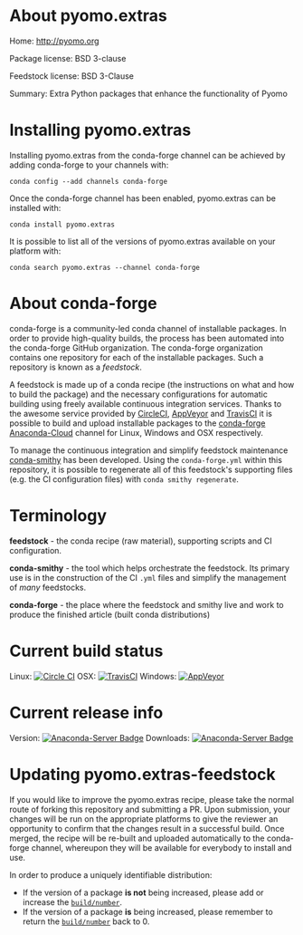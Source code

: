 About pyomo.extras
==================

Home: http://pyomo.org

Package license: BSD 3-clause

Feedstock license: BSD 3-Clause

Summary: Extra Python packages that enhance the functionality of Pyomo



Installing pyomo.extras
=======================

Installing pyomo.extras from the conda-forge channel can be achieved by adding conda-forge to your channels with:

```
conda config --add channels conda-forge
```

Once the conda-forge channel has been enabled, pyomo.extras can be installed with:

```
conda install pyomo.extras
```

It is possible to list all of the versions of pyomo.extras available on your platform with:

```
conda search pyomo.extras --channel conda-forge
```


About conda-forge
=================

conda-forge is a community-led conda channel of installable packages.
In order to provide high-quality builds, the process has been automated into the
conda-forge GitHub organization. The conda-forge organization contains one repository 
for each of the installable packages. Such a repository is known as a *feedstock*.

A feedstock is made up of a conda recipe (the instructions on what and how to build
the package) and the necessary configurations for automatic building using freely
available continuous integration services. Thanks to the awesome service provided by
[CircleCI](https://circleci.com/), [AppVeyor](http://www.appveyor.com/)
and [TravisCI](https://travis-ci.org/) it is possible to build and upload installable
packages to the [conda-forge](https://anaconda.org/conda-forge)
[Anaconda-Cloud](http://docs.anaconda.org/) channel for Linux, Windows and OSX respectively.

To manage the continuous integration and simplify feedstock maintenance
[conda-smithy](http://github.com/conda-forge/conda-smithy) has been developed.
Using the ``conda-forge.yml`` within this repository, it is possible to regenerate all of
this feedstock's supporting files (e.g. the CI configuration files) with ``conda smithy regenerate``.


Terminology
===========

**feedstock** - the conda recipe (raw material), supporting scripts and CI configuration.

**conda-smithy** - the tool which helps orchestrate the feedstock.
                   Its primary use is in the construction of the CI ``.yml`` files
                   and simplify the management of *many* feedstocks.

**conda-forge** - the place where the feedstock and smithy live and work to
                  produce the finished article (built conda distributions)

Current build status
====================

Linux: [![Circle CI](https://circleci.com/gh/conda-forge/pyomo.extras-feedstock.svg?style=svg)](https://circleci.com/gh/conda-forge/pyomo.extras-feedstock)
OSX: [![TravisCI](https://travis-ci.org/conda-forge/pyomo.extras-feedstock.svg?branch=master)](https://travis-ci.org/conda-forge/pyomo.extras-feedstock) 
Windows: [![AppVeyor](https://ci.appveyor.com/api/projects/status/github/conda-forge/pyomo.extras-feedstock?svg=True)](https://ci.appveyor.com/project/conda-forge/pyomo-extras-feedstock/branch/master)

Current release info
====================
Version: [![Anaconda-Server Badge](https://anaconda.org/conda-forge/pyomo.extras/badges/version.svg)](https://anaconda.org/conda-forge/pyomo.extras)
Downloads: [![Anaconda-Server Badge](https://anaconda.org/conda-forge/pyomo.extras/badges/downloads.svg)](https://anaconda.org/conda-forge/pyomo.extras)


Updating pyomo.extras-feedstock
===============================

If you would like to improve the pyomo.extras recipe, please take the normal
route of forking this repository and submitting a PR. Upon submission, your changes will
be run on the appropriate platforms to give the reviewer an opportunity to confirm that the
changes result in a successful build. Once merged, the recipe will be re-built and uploaded
automatically to the conda-forge channel, whereupon they will be available for everybody to
install and use.

In order to produce a uniquely identifiable distribution:
 * If the version of a package **is not** being increased, please add or increase
   the [``build/number``](http://conda.pydata.org/docs/building/meta-yaml.html#build-number-and-string). 
 * If the version of a package **is** being increased, please remember to return
   the [``build/number``](http://conda.pydata.org/docs/building/meta-yaml.html#build-number-and-string)
   back to 0.
